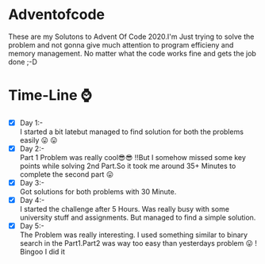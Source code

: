 # Adventofcode
These are my Solutons to Advent Of Code 2020.I'm Just trying to solve the problem and not gonna give much attention to program efficieny and memory management. No matter what the code works fine and gets the job done ;-D  

# Time-Line ⌚ 
- [x] Day 1:-   
            I started a bit latebut managed to find solution for both the problems easily 😛 😛 
- [x] Day 2:-   
            Part 1 Problem  was really  cool😎😎 !!But I somehow missed some key points while solving 2nd Part.So it took me around 35+ Minutes to complete the second part 😛   
- [x] Day 3:-    
            Got solutions for both problems with 30 Minute. 
- [x] Day 4:-    
            I started the challenge after 5 Hours. Was really busy with some university stuff and assignments. But managed to find a simple solution.  
- [x] Day 5:-    
            The Problem was really interesting. I used something similar to binary search in the Part1.Part2 was way too easy than yesterdays problem 😛 ! Bingoo I did it  